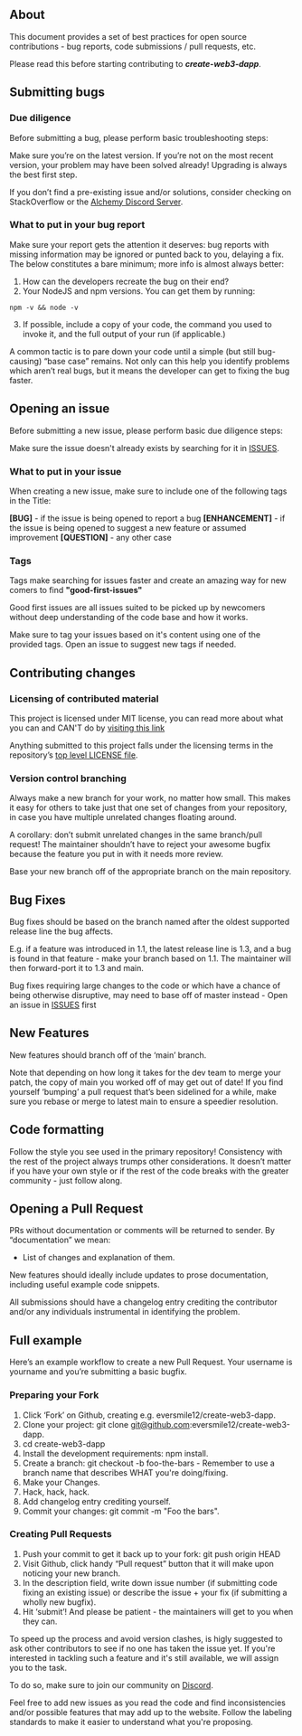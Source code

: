 ## About

This document provides a set of best practices for open source contributions - bug reports, code submissions / pull requests, etc.

Please read this before starting contributing to **_create-web3-dapp_**.

## Submitting bugs

### Due diligence

Before submitting a bug, please perform basic troubleshooting steps:

Make sure you’re on the latest version. If you’re not on the most recent version, your problem may have been solved already! Upgrading is always the best first step.

If you don’t find a pre-existing issue and/or solutions, consider checking on StackOverflow or the [Alchemy Discord Server](https://alchemy.com/discord).

### What to put in your bug report

Make sure your report gets the attention it deserves: bug reports with missing information may be ignored or punted back to you, delaying a fix. The below constitutes a bare minimum; more info is almost always better:

1. How can the developers recreate the bug on their end?
2. Your NodeJS and npm versions. You can get them by running:

```
npm -v && node -v
```

3. If possible, include a copy of your code, the command you used to invoke it, and the full output of your run (if applicable.)

A common tactic is to pare down your code until a simple (but still bug-causing) “base case” remains. Not only can this help you identify problems which aren’t real bugs, but it means the developer can get to fixing the bug faster.

## Opening an issue

Before submitting a new issue, please perform basic due diligence steps:

Make sure the issue doesn't already exists by searching for it in [ISSUES](https://github.com/Eversmile12/create-web3-dapp/issues). 

### What to put in your issue

When creating a new issue, make sure to include one of the following tags in the Title:

**[BUG]** - if the issue is being opened to report a bug
**[ENHANCEMENT]** - if the issue is being opened to suggest a new feature or assumed improvement
**[QUESTION]** - any other case

### Tags

Tags make searching for issues faster and create an amazing way for new comers to find **"good-first-issues"**

Good first issues are all issues suited to be picked up by newcomers without deep understanding of the code base and how it works.

Make sure to tag your issues based on it's content using one of the provided tags. Open an issue to suggest new tags if needed.

## Contributing changes

### Licensing of contributed material

This project is licensed under MIT license, you can read more about what you can and CAN'T do by [visiting this link](https://choosealicense.com/licenses/mit/)

Anything submitted to this project falls under the licensing terms in the repository’s [top level LICENSE file](https://github.com/Eversmile12/create-web3-dapp/blob/main/LICENSE).

### Version control branching

Always make a new branch for your work, no matter how small. This makes it easy for others to take just that one set of changes from your repository, in case you have multiple unrelated changes floating around.

A corollary: don’t submit unrelated changes in the same branch/pull request! The maintainer shouldn’t have to reject your awesome bugfix because the feature you put in with it needs more review.

Base your new branch off of the appropriate branch on the main repository.

## Bug Fixes

Bug fixes should be based on the branch named after the oldest supported release line the bug affects.

E.g. if a feature was introduced in 1.1, the latest release line is 1.3, and a bug is found in that feature - make your branch based on 1.1. The maintainer will then forward-port it to 1.3 and main.

Bug fixes requiring large changes to the code or which have a chance of being otherwise disruptive, may need to base off of master instead - Open an issue in [ISSUES](https://github.com/Eversmile12/create-web3-dapp/issues?q=is%3Aissue+is%3Aopen+sort%3Aupdated-desc) first

## New Features

New features should branch off of the ‘main’ branch.

Note that depending on how long it takes for the dev team to merge your patch, the copy of main you worked off of may get out of date! If you find yourself ‘bumping’ a pull request that’s been sidelined for a while, make sure you rebase or merge to latest main to ensure a speedier resolution.

## Code formatting

Follow the style you see used in the primary repository! Consistency with the rest of the project always trumps other considerations. It doesn’t matter if you have your own style or if the rest of the code breaks with the greater community - just follow along.

## Opening a Pull Request

PRs without documentation or comments will be returned to sender. By “documentation” we mean:

-   List of changes and explanation of them.

New features should ideally include updates to prose documentation, including useful example code snippets.

All submissions should have a changelog entry crediting the contributor and/or any individuals instrumental in identifying the problem.

## Full example

Here’s an example workflow to create a new Pull Request. Your username is yourname and you’re submitting a basic bugfix.

### Preparing your Fork

1. Click ‘Fork’ on Github, creating e.g. eversmile12/create-web3-dapp.
2. Clone your project: git clone git@github.com:eversmile12/create-web3-dapp.
3. cd create-web3-dapp
4. Install the development requirements: npm install.
5. Create a branch: git checkout -b foo-the-bars - Remember to use a branch name that describes WHAT you're doing/fixing.
6. Make your Changes.
7. Hack, hack, hack.
8. Add changelog entry crediting yourself.
9. Commit your changes: git commit -m "Foo the bars".

### Creating Pull Requests

1. Push your commit to get it back up to your fork: git push origin HEAD
2. Visit Github, click handy “Pull request” button that it will make upon noticing your new branch.
3. In the description field, write down issue number (if submitting code fixing an existing issue) or describe the issue + your fix (if submitting a wholly new bugfix).
4. Hit ‘submit’! And please be patient - the maintainers will get to you when they can.

To speed up the process and avoid version clashes, is higly suggested to ask other contributors to see if no one has taken the issue yet. If you're interested in tackling such a feature and it's still available, we will assign you to the task.

To do so, make sure to join our community on [Discord](alchemy.com/discord).

Feel free to add new issues as you read the code and find inconsistencies and/or possible features that may add up to the website. Follow the labeling standards to make it easier to understand what you're proposing.
